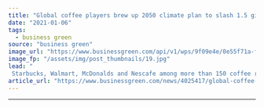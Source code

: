 ```yaml
---
title: "Global coffee players brew up 2050 climate plan to slash 1.5 gigatonnes of CO2"
date: "2021-01-06"
tags: 
  - business green
source: "business green"
image_url: "https://www.businessgreen.com/api/v1/wps/9f09e4e/0e55f71a-faf4-424d-b6c4-5042c4e93cfd/3/Brazil-coffee-plantation-credit-dolphin-photo-istock-185x114.jpg"
image_fp: "/assets/img/post_thumbnails/19.jpg"
lead: "
 Starbucks, Walmart, McDonalds and Nescafe among more than 150 coffee retailers and producers to join collective pledge to invest in forestry protection and smallholder farm efficiency ..."
article_url: "https://www.businessgreen.com/news/4025417/global-coffee-players-brew-2050-climate-plan-slash-gigatonnes-co2"
---
```


---
